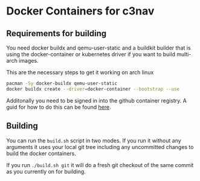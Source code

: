 # Docker Containers for c3nav


## Requirements for building

You need docker buildx and qemu-user-static and a buildkit builder that is using the docker-container or kubernetes
driver if you want to build multi-arch images.

This are the necessary steps to get it working on arch linux

```bash
pacman -Sy docker-buildx qemu-user-static
docker buildx create --driver=docker-container --bootstrap --use
```

Additonally you need to be signed in into the github container registry. A guid for how to do this can be found 
[here](https://docs.github.com/en/packages/working-with-a-github-packages-registry/working-with-the-container-registry#authenticating-with-a-personal-access-token-classic).


## Building

You can run the `build.sh` script in two modes. If you run it without any arguments it uses your local git tree
including any uncommitted changes to build the docker containers.

If you run `./build.sh git` it will do a fresh git checkout of the same commit as you currently on for building.
